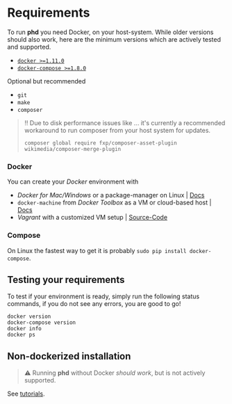 # Requirements

To run **phd** you need Docker, on your host-system. While older versions should also work, here are the minimum versions which are actively tested and supported.

- [`docker >=1.11.0`](https://docs.docker.com)
- [`docker-compose >=1.8.0`](https://github.com/docker/compose)

Optional but recommended

- `git`
- `make`
- `composer`

> :bangbang: Due to disk performance issues like ... it's currently a recommended workaround to run composer from your host system for
> updates.
>
> `composer global require fxp/composer-asset-plugin wikimedia/composer-merge-plugin`


### Docker

You can create your *Docker* environment with 

- *Docker for Mac/Windows* or a package-manager on Linux | [Docs](https://docs.docker.com)
- `docker-machine` from *Docker Toolbox* as a VM or cloud-based host | [Docs](https://docs.docker.com)
- *Vagrant* with a customized VM setup | [Source-Code](https://github.com/dmstr/vado-ligure)

### Compose

On Linux the fastest way to get it is probably `sudo pip install docker-compose`.


## Testing your requirements

To test if your environment is ready, simply run the following status commands, if you do not see any errors, you are good to go!

	docker version
	docker-compose version
	docker info
	docker ps


## Non-dockerized installation

> :warning: Running **phd** without Docker *should work*, but is not actively supported. 

See [tutorials](../tutorials/installation-composer.md).
